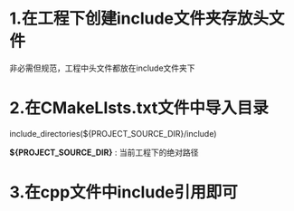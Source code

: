 # 1.在工程下创建include文件夹存放头文件

非必需但规范，工程中头文件都放在include文件夹下

# 2.在CMakeLIsts.txt文件中导入目录

include_directories(${PROJECT_SOURCE_DIR}/include)

**${PROJECT_SOURCE_DIR}** : 当前工程下的绝对路径

# 3.在cpp文件中include引用即可